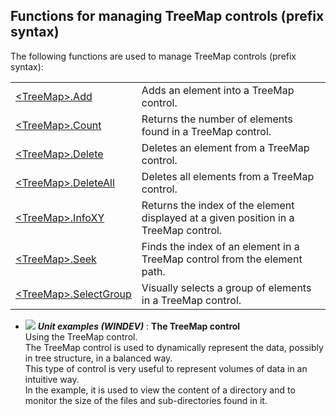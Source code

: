 
## Functions for managing TreeMap controls (prefix syntax)
			

The following functions are used to manage TreeMap controls (prefix syntax):



|   |   |
| --- | --- |
| [&lt;TreeMap&gt;.Add](../WDLang1/1000019740.md) | Adds an element into a TreeMap control. |
| [&lt;TreeMap&gt;.Count](../WDLang1/1000019752.md) | Returns the number of elements found in a TreeMap control. |
| [&lt;TreeMap&gt;.Delete](../WDLang1/1000019799.md) | Deletes an element from a TreeMap control. |
| [&lt;TreeMap&gt;.DeleteAll](../WDLang1/1000019800.md) | Deletes all elements from a TreeMap control. |
| [&lt;TreeMap&gt;.InfoXY](../WDLang1/1000019743.md) | Returns the index of the element displayed at a given position in a TreeMap control. |
| [&lt;TreeMap&gt;.Seek](../WDLang1/1000019742.md) | Finds the index of an element in a TreeMap control from the element path. |
| [&lt;TreeMap&gt;.SelectGroup](../WDLang1/1000019793.md) | Visually selects a group of elements in a TreeMap control. |






- ![](https://doc.pcsoft.fr/en-US/images/image.awp?langid=3&name=TheTreeMapcontrol.gif) ***Unit examples (WINDEV)*** : **The TreeMap control** <br>Using the TreeMap control.<br>The TreeMap control is used to dynamically represent the data, possibly in tree structure, in a balanced way.<br>This type of control is very useful to represent volumes of data in an intuitive way. <br>In the example, it is used to view the content of a directory and to monitor the size of the files and sub-directories found in it.


